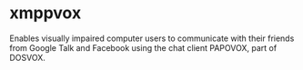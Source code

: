 xmppvox
=======

Enables visually impaired computer users to communicate with their friends from Google Talk and Facebook using the chat client PAPOVOX, part of DOSVOX.
